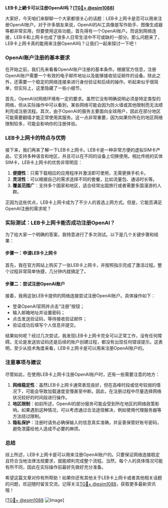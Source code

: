 **LEB卡上網卡可以注册OpenAI吗？[[TG💪+ @esim1088](https://t.me/s/esim1088)]**

大家好，今天咱们来聊聊一个大家都很关心的话题：LEB卡上网卡是否可以用来注册OpenAI账户。对于许多朋友来说，OpenAI的AI工具像是写作助手、图像生成器等都非常实用，但要使用这些功能，首先得有一个OpenAI账户。而说到网络连接，LEB卡和上网卡也成了很多人日常生活中不可或缺的一部分。那么问题来了，LEB卡上网卡真的能用来注册OpenAI吗？让我们一起来探讨一下吧！

### OpenAI账户注册的基本要求

在开始之前，我们先来看看OpenAI账户注册的基本条件。根据官方信息，注册OpenAI账户需要一个有效的电子邮件地址以及能够接收验证邮件的设备。除此之外，还需要一个稳定的网络连接来进行身份验证和后续的操作。听起来似乎很简单，但实际上，这里隐藏了一些小细节。

首先，OpenAI对网络环境有一定的要求。虽然它没有明确说明必须是特定类型的网络，但从实际操作中可以看到，某些网络可能会因为防火墙或其他限制而无法顺利完成注册流程。其次，由于OpenAI的服务主要面向全球用户，因此在部分地区可能需要翻墙才能正常使用其服务。这一点非常重要，因为如果你所在的地区网络限制较多，可能会影响你的注册体验。

### LEB卡上网卡的特点与优势

接下来，我们再来了解一下LEB卡上网卡。LEB卡是一种非常方便的虚拟SIM卡产品，它支持多种语言和地区，并且可以在不同的设备上切换使用。相比传统的实体SIM卡，LEB卡上网卡的优势非常明显：

1. **便捷性**：只需下载相应的应用程序并激活即可使用，无需更换手机卡。
2. **灵活性**：可以根据自己的需求选择不同的套餐，比如流量包、通话时长等。
3. **覆盖范围广**：支持多个国家和地区，适合经常出国旅行或者需要多国漫游的人群。

正因为这些优点，LEB卡上网卡成为了不少人的首选上网方式。但是，它能否满足OpenAI注册的需求呢？

### 实际测试：LEB卡上网卡能否成功注册OpenAI？

为了给大家一个明确的答案，我特意进行了多次测试。以下是几个关键步骤和结果：

#### 步骤一：申请LEB卡上网卡
首先，我在官方网站上购买了一张LEB卡上网卡，并按照指示完成了激活过程。整个过程非常简单快捷，几分钟内就搞定了。

#### 步骤二：尝试注册OpenAI账户
接着，我用这张LEB卡提供的网络连接尝试注册OpenAI账户。具体操作如下：
- 登录OpenAI官网并点击“注册”按钮；
- 输入邮箱地址并设置密码；
- 点击发送验证码，等待接收验证邮件；
- 验证成功后填写个人信息并提交。

结果如何呢？经过几次尝试，我发现LEB卡上网卡完全可以正常工作，没有任何障碍。无论是发送验证码还是后续的账户创建过程，都没有出现任何错误提示。这表明，至少从技术角度来看，LEB卡上网卡是可以用来注册OpenAI账户的。

### 注意事项与建议

尽管如此，在使用LEB卡上网卡注册OpenAI账户时，还有一些需要注意的地方：

1. **网络稳定性**：虽然LEB卡上网卡通常表现良好，但在高峰时段或信号较弱的情况下，可能会导致加载速度变慢甚至中断。因此，在注册过程中尽量选择网络状况较好的时间段进行操作。
2. **地区限制**：如前所述，OpenAI的部分服务可能会受到所在地区的网络政策影响。如果遇到这种情况，可以考虑通过合法途径解决，例如使用代理服务器等方法绕过限制。
3. **隐私保护**：注册时请务必确保输入的信息真实准确，并妥善保管好账号密码，避免泄露给他人造成不必要的麻烦。

### 总结

综上所述，LEB卡上网卡是可以用来注册OpenAI账户的。只要保证网络连接稳定且符合当地法律法规要求，就能顺利完成整个流程。当然，每个人的具体情况可能有所不同，因此在实际操作前最好先做好充分准备。

希望这篇文章对你有所帮助！如果你还有其他关于LEB卡上网卡或者其他相关话题的问题，欢迎随时留言交流。记得关注[TG💪+ @esim1088](https://t.me/s/esim1088)，获取更多最新资讯哦！

[[TG💪+ @esim1088](https://t.me/s/esim1088) ![Image](https://i.postimg.cc/4NQfJmqS/Snipaste-2025-05-13-00-14-12.png)]